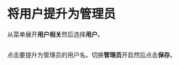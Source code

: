 # 将用户提升为管理员

从菜单展开**用户相关**然后选择**用户**。&#x20;

<figure><img src="..//assets/2.20-users-users.gif" alt=""><figcaption></figcaption></figure>

点击要提升为管理员的用户名。切换**管理员**开启然后点击**保存**。

<figure><img src="..//assets/2.15-settings-users-promote.png" alt=""><figcaption></figcaption></figure>
